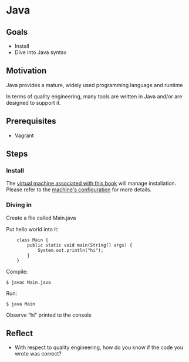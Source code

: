 # Java

## Goals

* Install
* Dive into Java syntax

## Motivation

Java provides a mature, widely used programming language and runtime

In terms of quality engineering, many tools are written in Java and/or are designed to support it.

## Prerequisites

* Vagrant

## Steps

### Install

The [virtual machine associated with this book](tools/vagrant.md) will manage installation. Please refer to the [machine's configuration](../Vagrantfile) for more details.

### Diving in

Create a file called Main.java

Put hello world into it:

```
    class Main {
        public static void main(String[] args) {
            System.out.println("hi");
        }
    }
```

Compile: 

```
$ javac Main.java
```

Run:

```
$ java Main
```

Observe “hi” printed to the console

## Reflect

* With respect to quality engineering, how do you know if the code you wrote was correct?